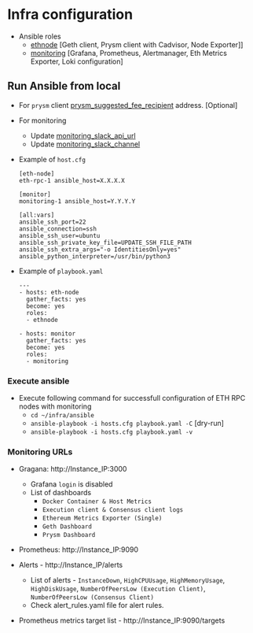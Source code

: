 # Infra configuration

- Ansible roles
  - [ethnode](https://github.com/royki/ethereum-node/tree/master/infra/ansible/roles/ethnode) [Geth client, Prysm client with Cadvisor, Node Exporter]]
  - [monitoring](https://github.com/royki/ethereum-node/tree/master/infra/ansible/roles/monitoring) [Grafana, Prometheus, Alertmanager, Eth Metrics Exporter, Loki configuration]

## Run Ansible from local

- For `prysm` client [prysm_suggested_fee_recipient](https://github.com/royki/ethereum-node/blob/master/infra/ansible/roles/ethnode/defaults/main.yaml#L66) address. [Optional]

- For monitoring
  - Update [monitoring_slack_api_url](<https://github.com/royki/ethereum-node/tree/master/infra/ansible/roles/monitoring/defaults/main.yaml#L67>)
  - Update [monitoring_slack_channel](<https://github.com/royki/ethereum-node/tree/master/infra/ansible/roles/monitoring/defaults/main.yaml#L68>)

- Example of `host.cfg`

    ```shell
    [eth-node]
    eth-rpc-1 ansible_host=X.X.X.X

    [monitor]
    monitoring-1 ansible_host=Y.Y.Y.Y

    [all:vars]
    ansible_ssh_port=22
    ansible_connection=ssh
    ansible_ssh_user=ubuntu
    ansible_ssh_private_key_file=UPDATE_SSH_FILE_PATH
    ansible_ssh_extra_args="-o IdentitiesOnly=yes"
    ansible_python_interpreter=/usr/bin/python3
    ```

- Example of `playbook.yaml`

    ```shell
    ---
    - hosts: eth-node
      gather_facts: yes
      become: yes
      roles:
      - ethnode

    - hosts: monitor
      gather_facts: yes
      become: yes
      roles:
      - monitoring
    ```

### Execute ansible

- Execute following command for successfull configuration of ETH RPC nodes with monitoring
  - `cd ~/infra/ansible`
  - `ansible-playbook -i hosts.cfg playbook.yaml -C` [dry-run]
  - `ansible-playbook -i hosts.cfg playbook.yaml -v`

### Monitoring URLs

- Gragana: http://Instance_IP:3000
  - Grafana `login` is disabled
  - List of dashboards
    - `Docker Container & Host Metrics`
    - `Execution client & Consensus client logs`
    - `Ethereum Metrics Exporter (Single)`
    - `Geth Dashboard`
    - `Prysm Dashboard`

- Prometheus: http://Instance_IP:9090
- Alerts - http://Instance_IP/alerts
  - List of alerts - `InstanceDown`, `HighCPUUsage`, `HighMemoryUsage`, `HighDiskUsage`, `NumberOfPeersLow (Execution Client)`, `NumberOfPeersLow (Consensus Client)`
  - Check alert_rules.yaml file for alert rules.
- Prometheus metrics target list - http://Instance_IP:9090/targets

